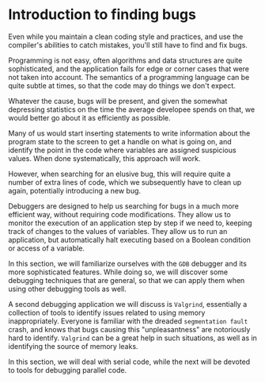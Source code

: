 # Introduction to finding bugs

Even while you maintain a clean coding style and practices, and use the compiler's abilities to catch mistakes, you'll still have to find and fix bugs.

Programming is not easy, often algorithms and data structures are quite sophisticated, and the application fails for edge or corner cases that were not taken into account. The semantics of a programming language can be quite subtle at times, so that the code may do things we don't expect.

Whatever the cause, bugs will be present, and given the somewhat depressing statistics on the time the average developee spends on that, we would better go about it as efficiently as possible.

Many of us would start inserting statements to write information about the program state to the screen to get a handle on what is going on, and identify the point in the code where variables are assigned suspicious values. When done systematically, this approach will work.

However, when searching for an elusive bug, this will require quite a number of extra lines of code, which we subsequently have to clean up again, potentially introducing a new bug.

Debuggers are designed to help us searching for bugs in a much more efficient way, without requiring code modifications. They allow us to monitor the execution of an application step by step if we need to, keeping track of changes to the values of variables. They allow us to run an application, but automatically halt executing based on a Boolean condition or access of a variable.

In this section, we will familiarize ourselves with the `GDB` debugger and its more sophisticated features. While doing so, we will discover some debugging techniques that are general, so that we can apply them when using other debugging tools as well.

A second debugging application we will discuss is `Valgrind`, essentially a collection of tools
to identify issues related to using memory inappropriately. Everyone is familiar with the dreaded `segmentation fault` crash, and knows that bugs causing this "unpleasantness" are notoriously hard to identify. `Valgrind` can be a great help in such situations, as well as in identifying the source of memory leaks.

In this section, we will deal with serial code, while the next will be devoted to tools for debugging parallel code.
